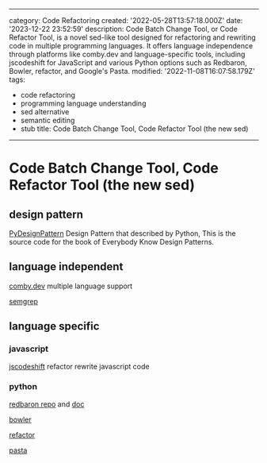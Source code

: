 ------
category: Code Refactoring
created: '2022-05-28T13:57:18.000Z'
date: '2023-12-22 23:52:59'
description: Code Batch Change Tool, or Code Refactor Tool, is a novel sed-like tool
  designed for refactoring and rewriting code in multiple programming languages. It
  offers language independence through platforms like comby.dev and language-specific
  tools, including jscodeshift for JavaScript and various Python options such as Redbaron,
  Bowler, refactor, and Google's Pasta.
modified: '2022-11-08T16:07:58.179Z'
tags:
- code refactoring
- programming language understanding
- sed alternative
- semantic editing
- stub
title: Code Batch Change Tool, Code Refactor Tool (the new sed)
------

# Code Batch Change Tool, Code Refactor Tool (the new sed)

## design pattern

[PyDesignPattern](https://github.com/luoweifu/PyDesignPattern) Design Pattern that described by Python, This is the source code for the book of Everybody Know Design Patterns.

## language independent

[comby.dev](https://comby.dev/docs/get-started) multiple language support

[semgrep](https://semgrep.dev/docs/cli-reference/)

## language specific

### javascript

[jscodeshift](https://www.toptal.com/javascript/write-code-to-rewrite-your-code) refactor rewrite javascript code

### python

[redbaron repo](https://github.com/PyCQA/redbaron) and [doc](https://redbaron.readthedocs.io/en/latest/tuto.html#)

[bowler](https://github.com/facebookincubator/Bowler)

[refactor](https://github.com/isidentical/refactor)

[pasta](https://github.com/google/pasta)


